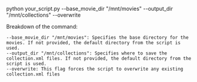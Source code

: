  python your_script.py --base_movie_dir "/mnt/movies" --output_dir "/mnt/collections" --overwrite

Breakdown of the command:

    --base_movie_dir "/mnt/movies": Specifies the base directory for the movies. If not provided, the default directory from the script is used.
    --output_dir "/mnt/collections": Specifies where to save the collection.xml files. If not provided, the default directory from the script is used.
    --overwrite: This flag forces the script to overwrite any existing collection.xml files
